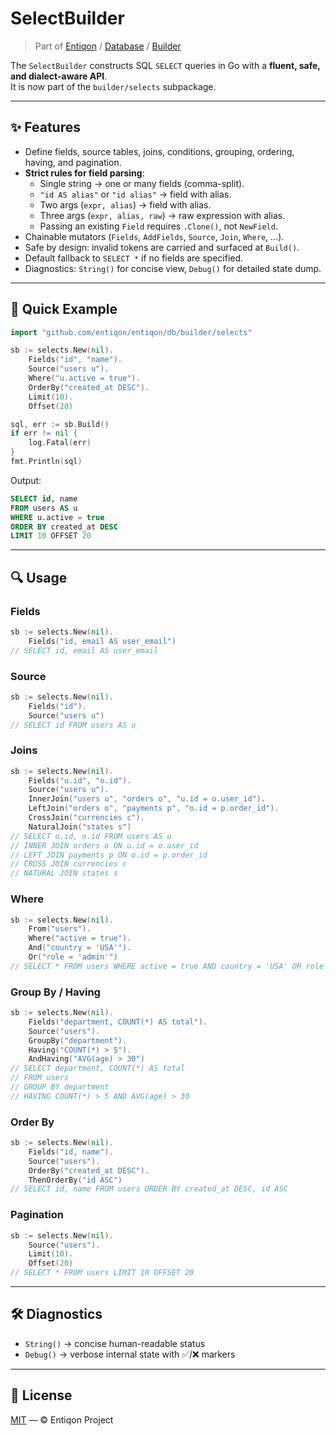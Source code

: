 # SelectBuilder

> Part of [Entiqon](../../../) / [Database](../../) / [Builder](../)

The `SelectBuilder` constructs SQL `SELECT` queries in Go with a **fluent, safe, and dialect-aware API**.  
It is now part of the `builder/selects` subpackage.  


---

## ✨ Features

- Define fields, source tables, joins, conditions, grouping, ordering, having, and pagination.
- **Strict rules for field parsing**:
  - Single string → one or many fields (comma-split).
  - `"id AS alias"` or `"id alias"` → field with alias.
  - Two args (`expr, alias`) → field with alias.
  - Three args (`expr, alias, raw`) → raw expression with alias.
  - Passing an existing `Field` requires `.Clone()`, not `NewField`.
- Chainable mutators (`Fields`, `AddFields`, `Source`, `Join`, `Where`, …).
- Safe by design: invalid tokens are carried and surfaced at `Build()`.
- Default fallback to `SELECT *` if no fields are specified.
- Diagnostics: `String()` for concise view, `Debug()` for detailed state dump.

---

## 🚀 Quick Example

```go
import "github.com/entiqon/entiqon/db/builder/selects"

sb := selects.New(nil).
    Fields("id", "name").
    Source("users u").
    Where("u.active = true").
    OrderBy("created_at DESC").
    Limit(10).
    Offset(20)

sql, err := sb.Build()
if err != nil {
    log.Fatal(err)
}
fmt.Println(sql)
```

Output:

```sql
SELECT id, name
FROM users AS u
WHERE u.active = true
ORDER BY created_at DESC
LIMIT 10 OFFSET 20
```

---

## 🔍 Usage

### Fields

```go
sb := selects.New(nil).
    Fields("id, email AS user_email")
// SELECT id, email AS user_email
```

### Source

```go
sb := selects.New(nil).
    Fields("id").
    Source("users u")
// SELECT id FROM users AS u
```

### Joins

```go
sb := selects.New(nil).
    Fields("u.id", "o.id").
    Source("users u").
    InnerJoin("users u", "orders o", "u.id = o.user_id").
    LeftJoin("orders o", "payments p", "o.id = p.order_id").
    CrossJoin("currencies c").
    NaturalJoin("states s")
// SELECT u.id, o.id FROM users AS u
// INNER JOIN orders o ON u.id = o.user_id
// LEFT JOIN payments p ON o.id = p.order_id
// CROSS JOIN currencies c
// NATURAL JOIN states s
```

### Where

```go
sb := selects.New(nil).
    From("users").
    Where("active = true").
    And("country = 'USA'").
    Or("role = 'admin'")
// SELECT * FROM users WHERE active = true AND country = 'USA' OR role = 'admin'
```

### Group By / Having

```go
sb := selects.New(nil).
    Fields("department, COUNT(*) AS total").
    Source("users").
    GroupBy("department").
    Having("COUNT(*) > 5").
    AndHaving("AVG(age) > 30")
// SELECT department, COUNT(*) AS total
// FROM users
// GROUP BY department
// HAVING COUNT(*) > 5 AND AVG(age) > 30
```

### Order By

```go
sb := selects.New(nil).
    Fields("id, name").
    Source("users").
    OrderBy("created_at DESC").
    ThenOrderBy("id ASC")
// SELECT id, name FROM users ORDER BY created_at DESC, id ASC
```

### Pagination

```go
sb := selects.New(nil).
    Source("users").
    Limit(10).
    Offset(20)
// SELECT * FROM users LIMIT 10 OFFSET 20
```

---

## 🛠 Diagnostics

- `String()` → concise human-readable status  
- `Debug()` → verbose internal state with ✅/❌ markers

---

## 📄 License

[MIT](../../../LICENSE) — © Entiqon Project
